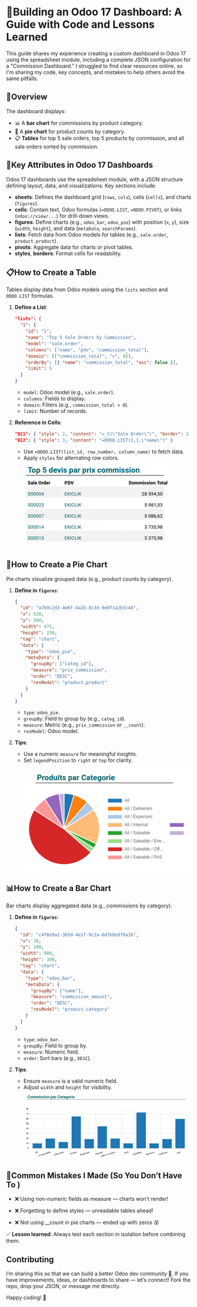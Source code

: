 # 🚀Building an Odoo 17 Dashboard: A Guide with Code and Lessons Learned

This guide shares my experience creating a custom dashboard in Odoo 17 using the spreadsheet module, including a complete JSON configuration for a "Commission Dashboard." I struggled to find clear resources online, so I'm sharing my code, key concepts, and mistakes to help others avoid the same pitfalls.

## 🧩Overview
The dashboard displays:
- 📊 A **bar chart** for commissions by product category.
- 🥧 A **pie chart** for product counts by category.
- 📋 **Tables** for top 5 sale orders, top 5 products by commission, and all sale orders sorted by commission.


## 🔑Key Attributes in Odoo 17 Dashboards
Odoo 17 dashboards use the spreadsheet module, with a JSON structure defining layout, data, and visualizations. Key sections include:

- **sheets**: Defines the dashboard grid (`rows`, `cols`), cells (`cells`), and charts (`figures`).
- **cells**: Contain text, Odoo formulas (`=ODOO.LIST`, `=ODOO.PIVOT`), or links (`odoo://view/...`) for drill-down views.
- **figures**: Define charts (e.g., `odoo_bar`, `odoo_pie`) with position (`x`, `y`), size (`width`, `height`), and data (`metaData`, `searchParams`).
- **lists**: Fetch data from Odoo models for tables (e.g., `sale.order`, `product.product`).
- **pivots**: Aggregate data for charts or pivot tables.
- **styles**, **borders**: Format cells for readability.

## 📋How to Create a Table
Tables display data from Odoo models using the `lists` section and `ODOO.LIST` formulas.

1. **Define a List**:
   ```json
   "lists": {
     "1": {
       "id": "1",
       "name": "Top 5 Sale Orders by Commission",
       "model": "sale.order",
       "columns": ["name", "pdv", "commission_total"],
       "domain": [["commission_total", ">", 0]],
       "orderBy": [{ "name": "commission_total", "asc": false }],
       "limit": 5
     }
   }
   ```
   - `model`: Odoo model (e.g., `sale.order`).
   - `columns`: Fields to display.
   - `domain`: Filters (e.g., `commission_total > 0`).
   - `limit`: Number of records.

2. **Reference in Cells**:
   ```json
   "B21": { "style": 2, "content": "=_t(\"Sale Order\")", "border": 2 },
   "B22": { "style": 3, "content": "=ODOO.LIST(1,1,\"name\")" }
   ```
   - Use `=ODOO.LIST(list_id, row_number, column_name)` to fetch data.
   - Apply `styles` for alternating row colors.
![Table](../images/table.png)

## 🥧How to Create a Pie Chart
Pie charts visualize grouped data (e.g., product counts by category).

1. **Define in `figures`**:
   ```json
   {
     "id": "a7b9c2d3-4e6f-4a2b-8c3d-9e0f1a2b3c4d",
     "x": 520,
     "y": 500,
     "width": 475,
     "height": 230,
     "tag": "chart",
     "data": {
       "type": "odoo_pie",
       "metaData": {
         "groupBy": ["categ_id"],
         "measure": "prix_commission",
         "order": "DESC",
         "resModel": "product.product"
       }
     }
   }
   ```
   - `type`: `odoo_pie`.
   - `groupBy`: Field to group by (e.g., `categ_id`).
   - `measure`: Metric (e.g., `prix_commission` or `__count`).
   - `resModel`: Odoo model.

2. **Tips**:
   - Use a numeric `measure` for meaningful insights.
   - Set `legendPosition` to `right` or `top` for clarity.
![Pie chart](../images/pie.png)

## 📊How to Create a Bar Chart
Bar charts display aggregated data (e.g., commissions by category).

1. **Define in `figures`**:
   ```json
   {
     "id": "c4f8e9a2-3b5d-4e1f-9c2a-6d7b8e9f0a1b",
     "x": 70,
     "y": 100,
     "width": 900,
     "height": 300,
     "tag": "chart",
     "data": {
       "type": "odoo_bar",
       "metaData": {
         "groupBy": ["name"],
         "measure": "commission_amount",
         "order": "DESC",
         "resModel": "product.category"
       }
     }
   }
   ```
   - `type`: `odoo_bar`.
   - `groupBy`: Field to group by.
   - `measure`: Numeric field.
   - `order`: Sort bars (e.g., `DESC`).

2. **Tips**:
   - Ensure `measure` is a valid numeric field.
   - Adjust `width` and `height` for visibility.
![Bar chart](../images/bar.png)

## 🔄Common Mistakes I Made (So You Don’t Have To )
  - ❌ Using non-numeric fields as measure — charts won’t render!

  - ❌ Forgetting to define styles — unreadable tables ahead!

  - ❌ Not using __count in pie charts — ended up with zeros 😵

✅ **Lesson learned**: Always test each section in isolation before combining them.


## Contributing
I’m sharing this so that we can build a better Odoo dev community 💪. If you have improvements, ideas, or dashboards to share — let’s connect! Fork the repo, drop your JSON, or message me directly.

Happy coding! 🚀

